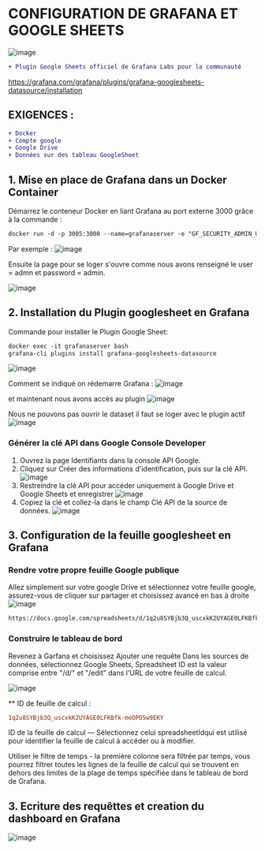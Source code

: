 # CONFIGURATION DE GRAFANA ET GOOGLE SHEETS

![image](https://user-images.githubusercontent.com/71117842/147694499-746fe4fe-a9f7-4f11-bdef-204b96183ec6.png)

```diff
+ Plugin Google Sheets officiel de Grafana Labs pour la communauté
```

https://grafana.com/grafana/plugins/grafana-googlesheets-datasource/installation

## EXIGENCES :

```diff
+ Docker
+ Compte google
+ Google Drive
+ Données sur des tableau GoogleSheet
```

## 1. Mise en place de Grafana dans un Docker Container

Démarrez le conteneur Docker en liant Grafana au port externe 3000 grâce à la commande :

```diff
docker run -d -p 3005:3000 --name=grafanaserver -e "GF_SECURITY_ADMIN_USER=admin" -e "GF_SECURITY_ADMIN_PASSWORD=admin" grafana/grafana:latest
```

Par exemple :
![image](https://user-images.githubusercontent.com/71117842/147665783-a748c60e-751c-49fe-b4fa-784ce1aa16a7.png)

Ensuite la page pour se loger s'ouvre comme nous avons renseigné le user = admn et password = admin.

![image](https://user-images.githubusercontent.com/71117842/147663542-3cb483bb-8abe-40e6-b1cd-2f409b30a709.png)

## 2. Installation du Plugin googlesheet en Grafana

Commande pour installer le Plugin Google Sheet:

```diff
docker exec -it grafanaserver bash
grafana-cli plugins install grafana-googlesheets-datasource
```

![image](https://user-images.githubusercontent.com/71117842/147665917-9c37c34e-7f39-4ef5-a91a-3c03c8183a1f.png)

Comment se indiqué on rédemarre Grafana :
![image](https://user-images.githubusercontent.com/71117842/147666035-a8c076c0-41aa-4857-aef5-f90a57ad4852.png)

et maintenant nous avons accès au plugin
![image](https://user-images.githubusercontent.com/71117842/147665226-211cae47-9b5f-4116-b4e4-759dfac12c9c.png)

Nous ne pouvons pas ouvrir le dataset il faut se loger avec le plugin actif
![image](https://user-images.githubusercontent.com/71117842/147666646-e5d72001-6c99-43e0-b1e2-11e8df2c1fb4.png)

### Générer la clé API dans Google Console Developer

1. Ouvrez la page Identifiants dans la console API Google.
2. Cliquez sur Créer des informations d'identification, puis sur la clé API.
   ![image](https://user-images.githubusercontent.com/71117842/147694946-6ab2999b-a449-4a09-9852-29dcd2412139.png)
3. Restreindre la clé API pour accéder uniquement à Google Drive et Google Sheets et enregistrer
   ![image](https://user-images.githubusercontent.com/71117842/147694977-011dbfc7-bfcc-44ed-9c45-a3a9d9cd3a12.png)
4. Copiez la clé et collez-la dans le champ Clé API de la source de données.
   ![image](https://user-images.githubusercontent.com/71117842/147666527-26fc3c96-8503-41a0-8a51-16e3be04e9c0.png)

## 3. Configuration de la feuille googlesheet en Grafana

### Rendre votre propre feuille Google publique

Allez simplement sur votre google Drive et sélectionnez votre feuille google, assurez-vous de cliquer sur partager et choisissez avancé en bas à droite
![image](https://user-images.githubusercontent.com/71117842/147695362-34bd7e9a-fe11-4a48-b708-c41c4a44461d.png)

```diff
https://docs.google.com/spreadsheets/d/1q2u8SYBjb3Q_uscxkK2UYAGE0LFKBfk-meOPO5w9EKY/edit?usp=sharing
```

### Construire le tableau de bord

Revenez à Garfana et choisissez Ajouter une requête
Dans les sources de données, sélectionnez Google Sheets, Spreadsheet ID est la valeur comprise entre "/d/" et "/edit" dans l'URL de votre feuille de calcul.

![image](https://user-images.githubusercontent.com/71117842/147695457-ba7e5360-ea4d-4d76-b9c8-b978217a16b3.png)

\*\* ID de feuille de calcul :

```diff
1q2u8SYBjb3Q_uscxkK2UYAGE0LFKBfk-meOPO5w9EKY
```

ID de la feuille de calcul — Sélectionnez celui spreadsheetIdqui est utilisé pour identifier la feuille de calcul à accéder ou à modifier.

Utiliser le filtre de temps - la première colonne sera filtrée par temps, vous pourrez filtrer toutes les lignes de la feuille de calcul qui se trouvent en dehors des limites de la plage de temps spécifiée dans le tableau de bord de Grafana.

## 3. Ecriture des requêttes et creation du dashboard en Grafana

![image](https://user-images.githubusercontent.com/71117842/147689504-7b05dbf3-5a03-4b56-92ee-f2ed31b04a85.png)
